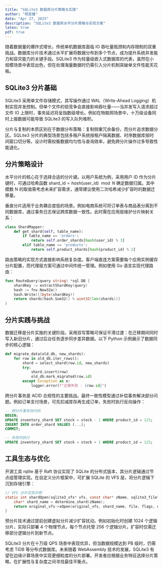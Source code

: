 ```yaml
---
title: "SQLite3 数据库分片策略与实践"
author: "杨其臻"
date: "Apr 27, 2025"
description: "SQLite3 数据库水平分片策略与实现方案"
latex: true
pdf: true
---
```



随着数据量的爆炸式增长，传统单机数据库面临 IO 吞吐量瓶颈和内存限制的双重挑战。数据库分片技术通过水平扩展将数据分布到多个节点，成为提升系统并发能力和容灾能力的关键手段。SQLite3 作为轻量级嵌入式数据库的代表，虽然在小规模场景中表现出色，但在处理海量数据时仍需引入分片机制突破单文件性能天花板。

## SQLite3 分片基础

SQLite3 采用单文件存储模式，其写操作通过 WAL（Write-Ahead Logging）机制实现并发控制。但单个文件的锁竞争会直接影响吞吐量——当并发写入请求超过文件 IO 上限时，事务延迟将呈指数级增长。例如在物联网场景中，十万级设备同时上报数据可能导致 SQLite3 的写入队列堆积。

分片与复制的本质区别在于数据分布策略：复制侧重冗余备份，而分片追求数据分区。SQLite3 分片的典型场景包括多租户系统按租户隔离数据、时序数据库按时间窗口切分等。设计时需权衡数据均匀性与查询效率，避免跨分片操作过多导致性能退化。

## 分片策略设计

水平分片的核心在于选择合适的分片键。以用户系统为例，采用用户 ID 作为分片键时，可通过哈希函数 $\text{shard_id} = hash(\text{user_id}) \mod N$ 确定数据归属。其中模数 N 的取值需考虑未来扩容需求，通常建议使用二次哈希减少扩容时的数据迁移量。

垂直分片适用于业务耦合度低的场景。例如电商系统可将订单表与商品表分离到不同数据库，通过事务日志保证跨库数据一致性。此时需在应用层维护分片映射关系：

```python
class ShardMapper:
    def get_shard(self, table_name):
        if table_name == 'orders':
            return self.order_shards[hash(user_id) % 3]
        elif table_name == 'products':
            return self.product_shards[hash(product_id) % 2]
```

路由策略的实现方式直接影响系统复杂度。客户端直连方案需要每个应用实例缓存分片配置，而代理层方案可通过中间件统一管理。例如使用 Go 语言实现代理路由：

```go
func RouteQuery(query string) *sql.DB {
    shardKey := extractShardKey(query)
    hash := fnv.New32a()
    hash.Write([]byte(shardKey))
    return shards[hash.Sum32() % uint32(len(shards))]
}
```

## 分片实践与挑战

数据迁移是分片实施的关键阶段。采用双写策略可保证平滑过渡：在迁移期间同时写入新旧分片，通过后台任务逐步同步差异数据。以下 Python 示例展示了数据同步的核心逻辑：

```python
def migrate_data(old_db, new_shards):
    for row in old_db.iter_rows():
        shard = select_shard(row.id, new_shards)
        try:
            shard.insert(row)
            old_db.mark_migrated(row.id)
        except Exception as e:
            logger.error(f"迁移失败 : {row.id}")
```

跨分片事务是 ACID 合规性的主要挑战。最终一致性模型通过补偿事务解决部分问题。例如订单支付场景，可先扣减库存再生成订单，失败时执行反向操作：

```sql
-- 跨分片事务伪代码
BEGIN;
UPDATE inventory_shard SET stock = stock - 1 WHERE product_id = 123;
INSERT INTO order_shard VALUES (...);
COMMIT;

-- 失败时执行
UPDATE inventory_shard SET stock = stock + 1 WHERE product_id = 123;
```

## 工具生态与优化

开源工具 rqlite 基于 Raft 协议实现了 SQLite 的分布式版本，其分片逻辑通过节点组管理实现。在自定义分片框架中，可扩展 SQLite 的 VFS 层，将分片逻辑下沉到存储引擎：

```c
// VFS 分片实现示例
static int shardOpen(sqlite3_vfs* vfs, const char* zName, sqlite3_file* file, int flags, int* outFlags){
    char* shard_name = determine_shard(zName);
    return original_vfs->xOpen(original_vfs, shard_name, file, flags, outFlags);
}
```

预分片技术通过提前创建虚拟分片减少扩容扰动。例如初始化时创建 1024 个逻辑分片，实际只部署 4 个物理节点，每个节点托管 256 个逻辑分片。扩容时仅需迁移部分逻辑分片到新节点。


SQLite3 分片在十万级 QPS 场景中表现优异，但当数据规模达到 PB 级时，仍需考虑 TiDB 等分布式数据库。未来随着 WebAssembly 技术的发展，SQLite3 有望在边缘计算场景中实现更细粒度的分片部署。开发者应根据业务特征选择分片策略，在扩展性与复杂度之间寻找最佳平衡点。
